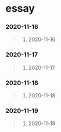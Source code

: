 # essay

### 2020-11-16

> 1. 2020-11-16

### 2020-11-17

> 1. 2020-11-17

### 2020-11-18

> 1. 2020-11-18

### 2020-11-19

> 1. 2020-11-19